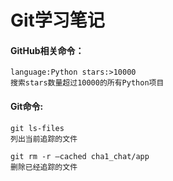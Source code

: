 # Git学习笔记

#### GitHub相关命令：
```git
language:Python stars:>10000
搜索stars数量超过10000的所有Python项目
```

#### Git命令:
```git
git ls-files
列出当前追踪的文件

git rm -r —cached cha1_chat/app
删除已经追踪的文件
```


